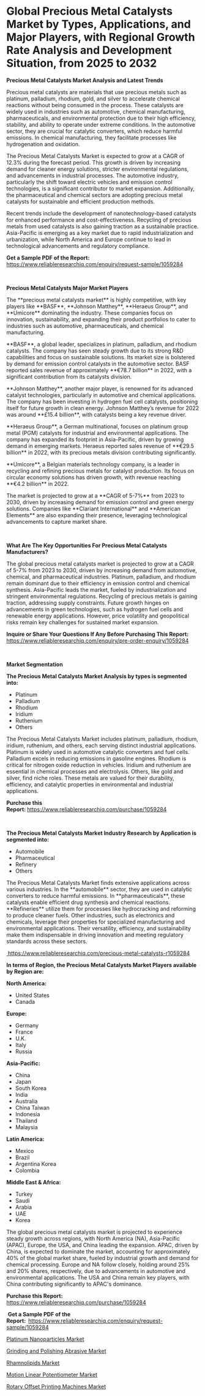 <p><h1>Global Precious Metal Catalysts Market by Types, Applications, and Major Players, with Regional Growth Rate Analysis and Development Situation, from 2025 to 2032</h1></p><p><strong>Precious Metal Catalysts Market Analysis and Latest Trends</strong></p>
<p><p>Precious metal catalysts are materials that use precious metals such as platinum, palladium, rhodium, gold, and silver to accelerate chemical reactions without being consumed in the process. These catalysts are widely used in industries such as automotive, chemical manufacturing, pharmaceuticals, and environmental protection due to their high efficiency, stability, and ability to operate under extreme conditions. In the automotive sector, they are crucial for catalytic converters, which reduce harmful emissions. In chemical manufacturing, they facilitate processes like hydrogenation and oxidation.</p><p>The Precious Metal Catalysts Market is expected to grow at a CAGR of 12.3% during the forecast period. This growth is driven by increasing demand for cleaner energy solutions, stricter environmental regulations, and advancements in industrial processes. The automotive industry, particularly the shift toward electric vehicles and emission control technologies, is a significant contributor to market expansion. Additionally, the pharmaceutical and chemical sectors are adopting precious metal catalysts for sustainable and efficient production methods.</p><p>Recent trends include the development of nanotechnology-based catalysts for enhanced performance and cost-effectiveness. Recycling of precious metals from used catalysts is also gaining traction as a sustainable practice. Asia-Pacific is emerging as a key market due to rapid industrialization and urbanization, while North America and Europe continue to lead in technological advancements and regulatory compliance.</p></p>
<p><strong>Get a Sample PDF of the Report:&nbsp;</strong> <a href="https://www.reliableresearchiq.com/enquiry/request-sample/1059284?utm_campaign=1877&utm_medium=2&utm_source=Github&utm_content=ia&utm_term=25012025&utm_id=precious-metal-catalysts">https://www.reliableresearchiq.com/enquiry/request-sample/1059284</a></p>
<p>&nbsp;</p>
<p><strong>Precious Metal Catalysts Major Market Players</strong></p>
<p><p>The **precious metal catalysts market** is highly competitive, with key players like **BASF**, **Johnson Matthey**, **Heraeus Group**, and **Umicore** dominating the industry. These companies focus on innovation, sustainability, and expanding their product portfolios to cater to industries such as automotive, pharmaceuticals, and chemical manufacturing.</p><p>**BASF**, a global leader, specializes in platinum, palladium, and rhodium catalysts. The company has seen steady growth due to its strong R&D capabilities and focus on sustainable solutions. Its market size is bolstered by demand for emission control catalysts in the automotive sector. BASF reported sales revenue of approximately **€78.7 billion** in 2022, with a significant contribution from its catalysts division.</p><p>**Johnson Matthey**, another major player, is renowned for its advanced catalyst technologies, particularly in automotive and chemical applications. The company has been investing in hydrogen fuel cell catalysts, positioning itself for future growth in clean energy. Johnson Matthey’s revenue for 2022 was around **£15.4 billion**, with catalysts being a key revenue driver.</p><p>**Heraeus Group**, a German multinational, focuses on platinum group metal (PGM) catalysts for industrial and environmental applications. The company has expanded its footprint in Asia-Pacific, driven by growing demand in emerging markets. Heraeus reported sales revenue of **€29.5 billion** in 2022, with its precious metals division contributing significantly.</p><p>**Umicore**, a Belgian materials technology company, is a leader in recycling and refining precious metals for catalyst production. Its focus on circular economy solutions has driven growth, with revenue reaching **€4.2 billion** in 2022.</p><p>The market is projected to grow at a **CAGR of 5-7%** from 2023 to 2030, driven by increasing demand for emission control and green energy solutions. Companies like **Clariant International** and **American Elements** are also expanding their presence, leveraging technological advancements to capture market share.</p></p>
<p>&nbsp;</p>
<p><strong>What Are The Key Opportunities For Precious Metal Catalysts Manufacturers?</strong></p>
<p><p>The global precious metal catalysts market is projected to grow at a CAGR of 5-7% from 2023 to 2030, driven by increasing demand from automotive, chemical, and pharmaceutical industries. Platinum, palladium, and rhodium remain dominant due to their efficiency in emission control and chemical synthesis. Asia-Pacific leads the market, fueled by industrialization and stringent environmental regulations. Recycling of precious metals is gaining traction, addressing supply constraints. Future growth hinges on advancements in green technologies, such as hydrogen fuel cells and renewable energy applications. However, price volatility and geopolitical risks remain key challenges for sustained market expansion.</p></p>
<p><strong>Inquire or Share Your Questions If Any Before Purchasing This Report:</strong> <a href="https://www.reliableresearchiq.com/enquiry/pre-order-enquiry/1059284?utm_campaign=1877&utm_medium=2&utm_source=Github&utm_content=ia&utm_term=25012025&utm_id=precious-metal-catalysts">https://www.reliableresearchiq.com/enquiry/pre-order-enquiry/1059284</a></p>
<p>&nbsp;</p>
<p><strong>Market Segmentation</strong></p>
<p><strong>The Precious Metal Catalysts Market Analysis by types is segmented into:</strong></p>
<p><ul><li>Platinum</li><li>Palladium</li><li>Rhodium</li><li>Iridium</li><li>Ruthenium</li><li>Others</li></ul></p>
<p><p>The Precious Metal Catalysts Market includes platinum, palladium, rhodium, iridium, ruthenium, and others, each serving distinct industrial applications. Platinum is widely used in automotive catalytic converters and fuel cells. Palladium excels in reducing emissions in gasoline engines. Rhodium is critical for nitrogen oxide reduction in vehicles. Iridium and ruthenium are essential in chemical processes and electrolysis. Others, like gold and silver, find niche roles. These metals are valued for their durability, efficiency, and catalytic properties in environmental and industrial applications.</p></p>
<p><strong>Purchase this Report:&nbsp;</strong><a href="https://www.reliableresearchiq.com/purchase/1059284?utm_campaign=1877&utm_medium=2&utm_source=Github&utm_content=ia&utm_term=25012025&utm_id=precious-metal-catalysts">https://www.reliableresearchiq.com/purchase/1059284</a></p>
<p>&nbsp;</p>
<p><strong>The Precious Metal Catalysts Market Industry Research by Application is segmented into:</strong></p>
<p><ul><li>Automobile</li><li>Pharmaceutical</li><li>Refinery</li><li>Others</li></ul></p>
<p><p>The Precious Metal Catalysts Market finds extensive applications across various industries. In the **automobile** sector, they are used in catalytic converters to reduce harmful emissions. In **pharmaceuticals**, these catalysts enable efficient drug synthesis and chemical reactions. **Refineries** utilize them for processes like hydrocracking and reforming to produce cleaner fuels. Other industries, such as electronics and chemicals, leverage their properties for specialized manufacturing and environmental applications. Their versatility, efficiency, and sustainability make them indispensable in driving innovation and meeting regulatory standards across these sectors.</p></p>
<p><a href="https://www.reliableresearchiq.com/precious-metal-catalysts-r1059284?utm_campaign=1877&utm_medium=2&utm_source=Github&utm_content=ia&utm_term=25012025&utm_id=precious-metal-catalysts">&nbsp;https://www.reliableresearchiq.com/precious-metal-catalysts-r1059284</a></p>
<p><strong>In terms of Region, the Precious Metal Catalysts Market Players available by Region are:</strong></p>
<p>
    <p> <strong> North America: </strong>
        <ul>
            <li>United States</li>
            <li>Canada</li>
        </ul>
        </p> 
    <p> <strong> Europe: </strong>
        <ul>
            <li>Germany</li>
            <li>France</li>
            <li>U.K.</li>
            <li>Italy</li>
            <li>Russia</li>
        </ul>
        </p> 
    <p> <strong> Asia-Pacific: </strong>
        <ul>
            <li>China</li>
            <li>Japan</li>
            <li>South Korea</li>
            <li>India</li>
            <li>Australia</li>
            <li>China Taiwan</li>
            <li>Indonesia</li>
            <li>Thailand</li>
            <li>Malaysia</li>
        </ul>
        </p> 
    <p> <strong> Latin America: </strong>
        <ul>
            <li>Mexico</li>
            <li>Brazil</li>
            <li>Argentina Korea</li>
            <li>Colombia</li>
        </ul>
        </p> 
    <p> <strong> Middle East & Africa: </strong>
        <ul>
            <li>Turkey</li>
            <li>Saudi</li>
            <li>Arabia</li>
            <li>UAE</li>
            <li>Korea</li>
        </ul>
    </p>
    </p>
<p><p>The global precious metal catalysts market is projected to experience steady growth across regions, with North America (NA), Asia-Pacific (APAC), Europe, the USA, and China leading the expansion. APAC, driven by China, is expected to dominate the market, accounting for approximately 40% of the global market share, fueled by industrial growth and demand for chemical processing. Europe and NA follow closely, holding around 25% and 20% shares, respectively, due to advancements in automotive and environmental applications. The USA and China remain key players, with China contributing significantly to APAC's dominance.</p></p>
<p><strong>Purchase this Report: </strong><a href="https://www.reliableresearchiq.com/purchase/1059284?utm_campaign=1877&utm_medium=2&utm_source=Github&utm_content=ia&utm_term=25012025&utm_id=precious-metal-catalysts">https://www.reliableresearchiq.com/purchase/1059284</a></p>
<p>&nbsp;<strong>Get a Sample PDF of the Report:&nbsp;&nbsp;</strong><a href="https://www.reliableresearchiq.com/enquiry/request-sample/1059284?utm_campaign=1877&utm_medium=2&utm_source=Github&utm_content=ia&utm_term=25012025&utm_id=precious-metal-catalysts">https://www.reliableresearchiq.com/enquiry/request-sample/1059284</a></p>
<p><strong></strong></p>
<p><p><a href="https://github.com/qetelosooya/Market-Research-Report-List-1/blob/main/platinum-nanoparticles-market.md?utm_campaign=1877&utm_medium=2&utm_source=Github&utm_content=ia&utm_term=25012025&utm_id=precious-metal-catalysts">Platinum Nanoparticles Market</a></p><p><a href="https://www.linkedin.com/pulse/grinding-polishing-abrasive-market-analysis-report-2025-2032-size-savwc?utm_campaign=1877&utm_medium=2&utm_source=Github&utm_content=ia&utm_term=25012025&utm_id=precious-metal-catalysts">Grinding and Polishing Abrasive Market</a></p><p><a href="https://github.com/zanoligarav/Market-Research-Report-List-1/blob/main/rhamnolipids-market.md?utm_campaign=1877&utm_medium=2&utm_source=Github&utm_content=ia&utm_term=25012025&utm_id=precious-metal-catalysts">Rhamnolipids Market</a></p><p><a href="https://www.linkedin.com/pulse/overview-motion-linear-potentiometermarket-industryshowing-doxnc?utm_campaign=1877&utm_medium=2&utm_source=Github&utm_content=ia&utm_term=25012025&utm_id=precious-metal-catalysts">Motion Linear Potentiometer Market</a></p><p><a href="https://www.linkedin.com/pulse/current-state-rotary-offset-printing-machines-market-size-stdlf?utm_campaign=1877&utm_medium=2&utm_source=Github&utm_content=ia&utm_term=25012025&utm_id=precious-metal-catalysts">Rotary Offset Printing Machines Market</a></p></p>